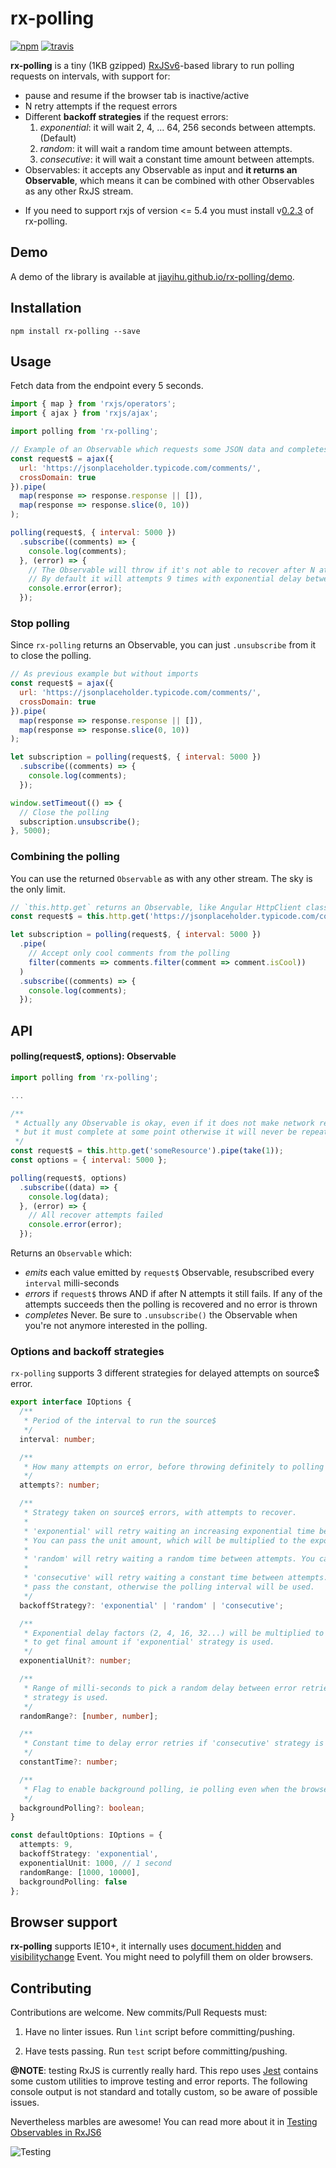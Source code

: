 # rx-polling

[![npm](https://img.shields.io/npm/v/rx-polling.svg)](https://www.npmjs.com/package/rx-polling) [![travis](https://travis-ci.org/jiayihu/rx-polling.svg?branch=master)](https://travis-ci.org/jiayihu/rx-polling)

**rx-polling** is a tiny (1KB gzipped) [RxJSv6](http://github.com/ReactiveX/RxJS)-based library to run polling requests on intervals, with support for:

- pause and resume if the browser tab is inactive/active
- N retry attempts if the request errors
- Different **backoff strategies** if the request errors:
  1. *exponential*: it will wait 2, 4, ... 64, 256 seconds between attempts. (Default)
  2. *random*: it will wait a random time amount between attempts.
  3. *consecutive*: it will wait a constant time amount between attempts.
- Observables: it accepts any Observable as input and **it returns an Observable**, which means it can be combined with other Observables as any other RxJS stream.

* If you need to support rxjs of version <= 5.4 you must install v[0.2.3](https://github.com/jiayihu/rx-polling/releases/tag/v0.2.3) of rx-polling.

## Demo

A demo of the library is available at [jiayihu.github.io/rx-polling/demo](https://jiayihu.github.io/rx-polling/demo/).

## Installation

```
npm install rx-polling --save
```

## Usage

Fetch data from the endpoint every 5 seconds.

```javascript
import { map } from 'rxjs/operators';
import { ajax } from 'rxjs/ajax';

import polling from 'rx-polling';

// Example of an Observable which requests some JSON data and completes
const request$ = ajax({
  url: 'https://jsonplaceholder.typicode.com/comments/',
  crossDomain: true
}).pipe(
  map(response => response.response || []),
  map(response => response.slice(0, 10))
);

polling(request$, { interval: 5000 })
  .subscribe((comments) => {
    console.log(comments);
  }, (error) => {
    // The Observable will throw if it's not able to recover after N attempts
    // By default it will attempts 9 times with exponential delay between each other.
    console.error(error);
  });
```

### Stop polling

Since `rx-polling` returns an Observable, you can just `.unsubscribe` from it to close the polling.

```javascript
// As previous example but without imports
const request$ = ajax({
  url: 'https://jsonplaceholder.typicode.com/comments/',
  crossDomain: true
}).pipe(
  map(response => response.response || []),
  map(response => response.slice(0, 10))
);

let subscription = polling(request$, { interval: 5000 })
  .subscribe((comments) => {
    console.log(comments);
  });

window.setTimeout(() => {
  // Close the polling
  subscription.unsubscribe();
}, 5000);
```

### Combining the polling

You can use the returned `Observable` as with any other stream. The sky is the only limit.

```javascript
// `this.http.get` returns an Observable, like Angular HttpClient class
const request$ = this.http.get('https://jsonplaceholder.typicode.com/comments/');

let subscription = polling(request$, { interval: 5000 })
  .pipe(
    // Accept only cool comments from the polling
    filter(comments => comments.filter(comment => comment.isCool))
  )
  .subscribe((comments) => {
    console.log(comments);
  });
```

## API

#### polling(request$, options): Observable

```javascript
import polling from 'rx-polling';

...

/**
 * Actually any Observable is okay, even if it does not make network requests,
 * but it must complete at some point otherwise it will never be repeated.
 */
const request$ = this.http.get('someResource').pipe(take(1));
const options = { interval: 5000 };

polling(request$, options)
  .subscribe((data) => {
    console.log(data);
  }, (error) => {
    // All recover attempts failed
    console.error(error);
  });
```

Returns an `Observable` which:

- *emits* each value emitted by `request$` Observable, resubscribed every `interval` milli-seconds
- *errors* if `request$` throws AND if after N attempts it still fails. If any of the attempts succeeds then the polling is recovered and no error is thrown
- *completes* Never. Be sure to `.unsubscribe()` the Observable when you're not anymore interested in the polling.

### Options and backoff strategies

`rx-polling` supports 3 different strategies for delayed attempts on source$ error.

```typescript
export interface IOptions {
  /**
   * Period of the interval to run the source$
   */
  interval: number;

  /**
   * How many attempts on error, before throwing definitely to polling subscriber
   */
  attempts?: number;

  /**
   * Strategy taken on source$ errors, with attempts to recover.
   *
   * 'exponential' will retry waiting an increasing exponential time between attempts.
   * You can pass the unit amount, which will be multiplied to the exponential factor.
   *
   * 'random' will retry waiting a random time between attempts. You can pass the range of randomness.
   *
   * 'consecutive' will retry waiting a constant time between attempts. You can
   * pass the constant, otherwise the polling interval will be used.
   */
  backoffStrategy?: 'exponential' | 'random' | 'consecutive';

  /**
   * Exponential delay factors (2, 4, 16, 32...) will be multiplied to the unit
   * to get final amount if 'exponential' strategy is used.
   */
  exponentialUnit?: number;

  /**
   * Range of milli-seconds to pick a random delay between error retries if 'random'
   * strategy is used.
   */
  randomRange?: [number, number];

  /**
   * Constant time to delay error retries if 'consecutive' strategy is used
   */
  constantTime?: number;

  /**
   * Flag to enable background polling, ie polling even when the browser is inactive.
   */
  backgroundPolling?: boolean;
}

const defaultOptions: IOptions = {
  attempts: 9,
  backoffStrategy: 'exponential',
  exponentialUnit: 1000, // 1 second
  randomRange: [1000, 10000],
  backgroundPolling: false
};
```

## Browser support

**rx-polling** supports IE10+, it internally uses [document.hidden](https://developer.mozilla.org/en-US/docs/Web/API/Document/hidden) and 
[visibilitychange](https://developer.mozilla.org/en-US/docs/Web/Events/visibilitychange) Event.
You might need to polyfill them on older browsers.

## Contributing

Contributions are welcome. New commits/Pull Requests must:

1. Have no linter issues. Run `lint` script before committing/pushing.

2. Have tests passing. Run `test` script before committing/pushing.

**@NOTE**: testing RxJS is currently really hard. This repo uses [Jest](http://facebook.github.io/jest/) contains some custom utilities to improve testing and error reports. The following console output is not standard and totally custom, so be aware of possible issues.

Nevertheless marbles are awesome! You can read more about it in [Testing Observables in RxJS6](https://blog.jiayihu.net/testing-observables-in-rxjs6/)

![Testing](./assets/testing.png)
